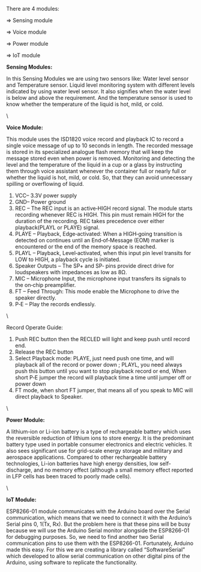 There are 4 modules:

=> Sensing module

=> Voice module

=> Power module

=> IoT module

**Sensing Modules:**

In this Sensing Modules we are using two sensors like: Water level sensor and Temperature sensor. Liquid level monitoring system with different levels indicated by using water level sensor. It also signifies when the water level is below and above the requirement. And the temperature sensor is used to know whether the temperature of the liquid is hot, mild, or cold.

\\

**Voice Module:**

This module uses the ISD1820 voice record and playback IC to record a single voice message of up to 10 seconds in length. The recorded message is stored in its specialized analogue flash memory that will keep the message stored even when power is removed.
Monitoring and detecting the level and the temperature of the liquid in a cup or a glass by instructing them through voice assistant whenever the container full or nearly full or whether the liquid is hot, mild, or cold. So, that they can avoid unnecessary spilling or overflowing of liquid.
1. VCC– 3.3V power supply 
2. GND– Power ground 
3. REC – The REC input is an active‐HIGH record signal. The module starts recording whenever REC is HIGH. This pin must remain HIGH for the duration of the recording. REC takes precedence over either playback(PLAYL or PLAYE) signal.
 4. PLAYE – Playback, Edge‐activated: When a HIGH‐going transition is detected on continues until an End‐of‐Message (EOM) marker is encountered or the end of the memory space is reached. 
5. PLAYL – Playback, Level‐activated, when this input pin level transits for LOW to HIGH, a playback cycle is initiated. 
6. Speaker Outputs – The SP+ and SP‐ pins provide direct drive for loudspeakers with impedances as low as 8Ω. 
7. MIC – Microphone Input, the microphone input transfers its signals to the on‐chip preamplifier. 
8. FT – Feed Through: This mode enable the Microphone to drive the speaker directly. 
9. P‐E – Play the records endlessly.

\\

Record Operate Guide:
1. Push REC button then the RECLED will light and keep push until record end. 
2. Release the REC button 
3. Select Playback mode:   PLAYE, just need push one time, and will playback all of the record or power down ; PLAYL, you need always push this button until you want to stop playback record or end, When short P‐E jumper the record will playback time a time until jumper off or power down 
4. FT mode, when short FT jumper, that means all of you speak to MIC will direct playback to Speaker.

\\

**Power Module:**

A lithium-ion or Li-ion battery is a type of rechargeable battery which uses the reversible reduction of lithium ions to store energy. It is the predominant battery type used in portable consumer electronics and electric vehicles. It also sees significant use for grid-scale energy storage and military and aerospace applications. Compared to other rechargeable battery technologies, Li-ion batteries have high energy densities, low self-discharge, and no memory effect (although a small memory effect reported in LFP cells has been traced to poorly made cells).

\\

**IoT Module:**

ESP8266-01 module communicates with the Arduino board over the Serial communication, which means that we need to connect it with the Arduino’s Serial pins 0, 1(Tx, Rx). But the problem here is that these pins will be busy because we will use the Arduino Serial monitor alongside the ESP8266-01 for debugging purposes. So, we need to find another two Serial communication pins to use them with the ESP8266-01.
Fortunately, Arduino made this easy. For this we are creating a library called “SoftwareSerial” which developed to allow serial communication on other digital pins of the Arduino, using software to replicate the functionality.
